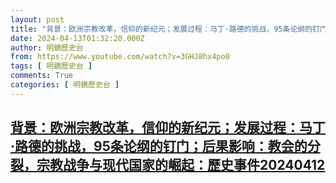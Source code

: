 ```yaml
---
layout: post
title: "背景：欧洲宗教改革，信仰的新纪元；发展过程：马丁·路德的挑战，95条论纲的钉门；后果影响：教会的分裂，宗教战争与现代国家的崛起：歷史事件20240412"
date: 2024-04-13T01:32:20.000Z
author: 明鏡歷史台
from: https://www.youtube.com/watch?v=3GHJ8hx4po0
tags: [ 明鏡歷史台 ]
comments: True
categories: [ 明鏡歷史台 ]
---
```

<!--1712971940000-->
[背景：欧洲宗教改革，信仰的新纪元；发展过程：马丁·路德的挑战，95条论纲的钉门；后果影响：教会的分裂，宗教战争与现代国家的崛起：歷史事件20240412](https://www.youtube.com/watch?v=3GHJ8hx4po0)
------

<div>

</div>
